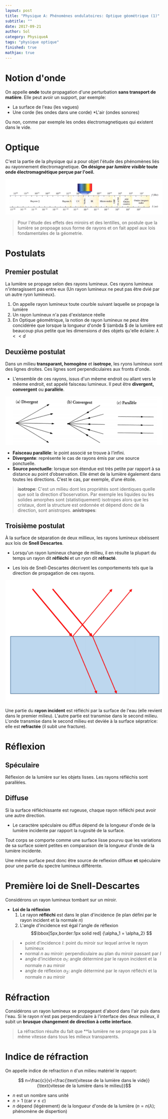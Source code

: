 ```yaml
---
layout: post
title: "Physique A: Phénomènes ondulatoires: Optique géométrique (1)"
subtitle: ""
date: 2017-09-21
author: Sol
category: PhysiqueA
tags: "physique optique"
finished: true
mathjax: true
---
```


# Notion d'onde

On appelle **onde** toute propagation d'une perturbation **sans transport de matière**. Elle peut avoir un support, par exemple:

* La surface de l'eau (les vagues)
* Une corde (les ondes dans une corde)
*L'air (ondes sonores)

Ou non, comme par exemple les ondes électromagnetiques qui existent dans le vide.

# Optique
C'est la partie de la physique qui a pour objet l'étude des phénomènes liés au rayonnement électromagnetique.
**On désigne par _lumière visible_ toute onde électromagnétique perçue par l'oeil.**

<img src="/01illustrations/02physA/spectre.png" align="" height="size">

> Pour l'étude des effets des miroirs et des lentilles, on postule que la lumière se propoage sous forme de rayons et on fait appel aux lois fondamentales de la géometrie.

# Postulats

## Premier postulat
La lumière se propage selon des rayons lumineux. Ces rayons lumineux n'interagissent pas entre eux (Un rayon lumineux ne peut pas être dvié par un autre ryon lumineux).

1. On appelle rayon lumineux toute courble suivant laquelle se propage la lumière
2. Un rayon lumineux n'a pas d'existance réelle
3. En Optique géométrique, la notion de rayon lumineux ne peut être concidérée que lorsque la longueur d'onde $ \lambda $ de la lumière est beaucoup plus petite que les dimensions $d$ des objets qu'elle éclaire: $\lambda << d$

## Deuxième postulat
Dans un milieu **transparant, homogène** et **isotrope**, les ryons lumineux sont des lignes droites. Ces lignes sont perpendiculaires aux fronts d'onde.

* L'ensemble de ces rayons, issus d'un mêeme endroit ou allant vers le mêeme endroit, est appelé faisceau lumineux. Il peut être **divergent, convergent** ou **parallèle**.

<img src="/01illustrations/02physA/02postulat2.png" align="" height="size">

* **Faisceau parallèle**: le point associé se trouve à l’infini.
* **Divergente**: représente le cas de rayons émis par une source ponctuelle.
* **Source ponctuelle**: lorsque son étendue
est très petite par rapport à sa distance au point d’observation. Elle émet de la lumière également dans toutes les directions. C’est le cas, par exemple, d’une étoile.

> **isotrope**: C'est un milieu dont les propriétés sont identiques quelle que soit la direction d'boservation. Par exemple les liquides ou les solides amorphes sont (statistiquement) isotropes alors que les cristaux, dont la structure est ordonnée et dépend donc de la direction, sont anistropes.
> **anistropes**:

## Troisième postulat
À la surface de séparation de deux millieux, les rayons lumineux obéissent aux lois de **Snell Descartes**.

* Lorsqu'un rayon lumineux change de milieu, il en résulte la plupart du temps un rayon dit **réfléchi** et un ryon dit **réfracté**.

* Les lois de Snell-Descartes décrivent les comportements tels que la direction de propagation de ces rayons.


<img src="/01illustrations/02physA/03reflexion-refraction.png" align="" height="size">

Une partie du **rayon incident** est réfléchi par la surface de l'eau (elle revient dans le premier milieu). L'autre partie est transmise dans le second milieu. L'onde transmise dans le second milieu est deviée à la surface sépratrice: elle est **refractée** (il subit une fracture).

# Réflexion

## Spéculaire
Réflexion de la lumière sur les objets lisses. Les rayons réfléchis sont parallèles. 

## Diffuse
Si la surface réfléchissante est rugeuse, chaque rayon réfléchi peut avoir une autre direction.

* Le caractère spéculaire ou diffus dépend de la longueur d'onde de la lumière incidente par rapport  la rugosité de la surface.

Tout corps se comporte comme une surface lisse pourvu que les variations de sa surface soient petites en comparaison de la longueur d'onde de la lumière incidente.

Une même surface peut donc être source de reflexion diffuse **et** spéculaire pour une partie du spectre lumineux différente.

# Première loi de Snell-Descartes

Considérons un rayon lumineux tombant sur un miroir.

* **Loi de la réflexion**
    1. Le rayon **réfléchi** est dans le plan d'incidence (le plan défini par le rayon incident et la normale $n$)
    2. L'angle d'incidence est égal  l'angle de réflexion
    $$\bbox[5px,border:1px solid red] {\alpha_1 = \alpha_2} $$

> * point d'incidence $I$: point du miroir sur lequel arrive le rayon lumineux
> * normal $n$ au miroir: perpendiculaire au plan du miroir passant par $I$
> * angle d'incidence $\alpha_1$: angle déterminé par le rayon incident et la normale $n$ au miroir
> * angle de réflexion $\alpha_2$: angle déterminé par le rayon réfléchi et la normale $n$ au miroir

# Réfraction
Considérons un rayon lumineux se propageant d'abord dans l'air puis dans l'eau. Si le rayon n'est pas perpendiculaire à l'interface des deux milieux, il subit un **brusque changement de direction à cette interface**. 

> La réfraction résulte du fait que **la lumière ne se propage pas à la même vitesse dans tous les milieux transparents.

# Indice de réfraction

On appelle indice de refraction $n$ d'un milieu matériel le rapport:

$$ n=\frac{c}{v}=\frac{\text{vitesse de la lumière dans le vide}}{\text{vitesse de la lumière dans le milieu}}$$

* $n$ est un nombre sans unité
* $n \gt 1$ (car $v \le c$)
* $n$ dépend (légérement) de la longueur d'onde de la lumière ($n = n(\lambda)$; phénomène de dispertion)
